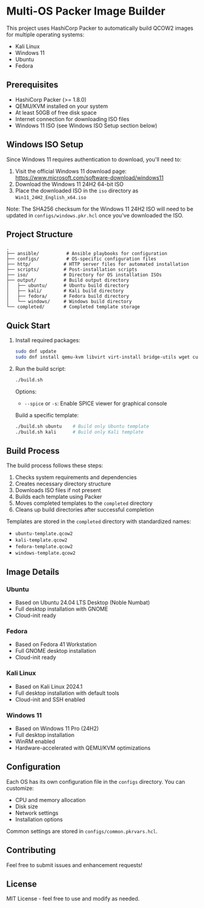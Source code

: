 # Multi-OS Packer Image Builder

This project uses HashiCorp Packer to automatically build QCOW2 images for multiple operating systems:
- Kali Linux
- Windows 11
- Ubuntu
- Fedora

## Prerequisites

- HashiCorp Packer (>= 1.8.0)
- QEMU/KVM installed on your system
- At least 50GB of free disk space
- Internet connection for downloading ISO files
- Windows 11 ISO (see Windows ISO Setup section below)

## Windows ISO Setup

Since Windows 11 requires authentication to download, you'll need to:

1. Visit the official Windows 11 download page: https://www.microsoft.com/software-download/windows11
2. Download the Windows 11 24H2 64-bit ISO
3. Place the downloaded ISO in the `iso` directory as `Win11_24H2_English_x64.iso`

Note: The SHA256 checksum for the Windows 11 24H2 ISO will need to be updated in `configs/windows.pkr.hcl` once you've downloaded the ISO.

## Project Structure

```
.
├── ansible/          # Ansible playbooks for configuration
├── configs/          # OS-specific configuration files
├── http/            # HTTP server files for automated installation
├── scripts/         # Post-installation scripts
├── iso/             # Directory for OS installation ISOs
├── output/          # Build output directory
│   ├── ubuntu/      # Ubuntu build directory
│   ├── kali/        # Kali build directory
│   ├── fedora/      # Fedora build directory
│   └── windows/     # Windows build directory
└── completed/       # Completed template storage
```

## Quick Start

1. Install required packages:
   ```bash
   sudo dnf update
   sudo dnf install qemu-kvm libvirt virt-install bridge-utils wget curl packer ansible
   ```

2. Run the build script:
   ```bash
   ./build.sh
   ```

   Options:
   - `--spice` or `-s`: Enable SPICE viewer for graphical console

   Build a specific template:
   ```bash
   ./build.sh ubuntu    # Build only Ubuntu template
   ./build.sh kali      # Build only Kali template
   ```

## Build Process

The build process follows these steps:

1. Checks system requirements and dependencies
2. Creates necessary directory structure
3. Downloads ISO files if not present
4. Builds each template using Packer
5. Moves completed templates to the `completed` directory
6. Cleans up build directories after successful completion

Templates are stored in the `completed` directory with standardized names:
- `ubuntu-template.qcow2`
- `kali-template.qcow2`
- `fedora-template.qcow2`
- `windows-template.qcow2`

## Image Details

### Ubuntu
- Based on Ubuntu 24.04 LTS Desktop (Noble Numbat)
- Full desktop installation with GNOME
- Cloud-init ready

### Fedora
- Based on Fedora 41 Workstation
- Full GNOME desktop installation
- Cloud-init ready

### Kali Linux
- Based on Kali Linux 2024.1
- Full desktop installation with default tools
- Cloud-init and SSH enabled

### Windows 11
- Based on Windows 11 Pro (24H2)
- Full desktop installation
- WinRM enabled
- Hardware-accelerated with QEMU/KVM optimizations

## Configuration

Each OS has its own configuration file in the `configs` directory. You can customize:
- CPU and memory allocation
- Disk size
- Network settings
- Installation options

Common settings are stored in `configs/common.pkrvars.hcl`.

## Contributing

Feel free to submit issues and enhancement requests!

## License

MIT License - feel free to use and modify as needed.